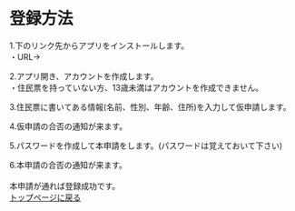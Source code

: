 # 登録方法
1.下のリンク先からアプリをインストールします。  
・URL→<br>

2.アプリ開き、アカウントを作成します。  
・住民票を持っていない方、13歳未満はアカウントを作成できません。  

3.住民票に書いてある情報(名前、性別、年齢、住所)を入力して仮申請します。 

4.仮申請の合否の通知が来ます。  

5.パスワードを作成して本申請をします。(パスワードは覚えておいて下さい)

6.本申請の合否の通知が来ます。<br><br>
本申請が通れば登録成功です。<br>
[トップページに戻る](https://16-2505-058-4.github.io/app/index)
